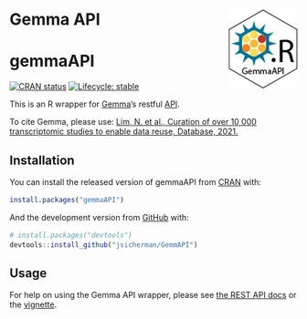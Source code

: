 
# Gemma API <img src='man/figures/logo.png' align="right" height="138" />

# gemmaAPI

<!-- badges: start -->

[![CRAN
status](https://www.r-pkg.org/badges/version/gemmaAPI)](https://CRAN.R-project.org/package=gemmaAPI)
[![Lifecycle:
stable](https://img.shields.io/badge/lifecycle-stable-brightgreen.svg)](https://www.tidyverse.org/lifecycle/#stable)
<!-- badges: end -->

This is an R wrapper for [Gemma](http://gemma.msl.ubc.ca)’s restful
[API](https://gemma.msl.ubc.ca/resources/restapidocs/).

To cite Gemma, please use: [Lim, N. et al., Curation of over 10 000
transcriptomic studies to enable data reuse, Database,
2021.](https://doi.org/10.1093/database/baab006)

## Installation

You can install the released version of gemmaAPI from
[CRAN](https://CRAN.R-project.org) with:

``` r
install.packages("gemmaAPI")
```

And the development version from [GitHub](https://github.com/) with:

``` r
# install.packages("devtools")
devtools::install_github("jsicherman/GemmAPI")
```

## Usage

For help on using the Gemma API wrapper, please see [the REST API
docs](https://gemma.msl.ubc.ca/resources/restapidocs/) or the
[vignette](vignettes/Usage.html).
